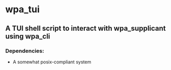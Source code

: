 # wpa_tui
## A TUI shell script to interact with wpa_supplicant using wpa_cli

### Dependencies:
* A somewhat posix-compliant system
